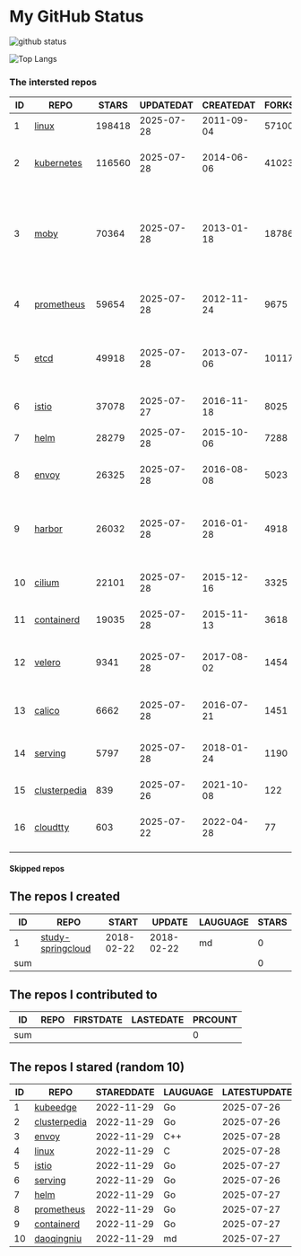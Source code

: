 # My GitHub Status

<img src="https://github-readme-stats-1.yihong0618.vercel.app/api?username=daoqingniu&show_icons=true&&&hide_title=true&count_private=true" alt="github status" />

![Top Langs](https://github-readme-stats-1.yihong0618.vercel.app/api/top-langs/?username=daoqingniu&layout=compact)

<!--START_SECTION:github_repos-->
### The intersted repos
| ID |                              REPO                               | STARS  | UPDATEDAT  | CREATEDAT  | FORKSCOUNT |                                                DESCRIPTIONS                                                |
|----|-----------------------------------------------------------------|--------|------------|------------|------------|------------------------------------------------------------------------------------------------------------|
|  1 | [linux](https://github.com/torvalds/linux)                      | 198418 | 2025-07-28 | 2011-09-04 |      57100 | Linux kernel source tree                                                                                   |
|  2 | [kubernetes](https://github.com/kubernetes/kubernetes)          | 116560 | 2025-07-28 | 2014-06-06 |      41023 | Production-Grade Container Scheduling and Management                                                       |
|  3 | [moby](https://github.com/moby/moby)                            |  70364 | 2025-07-28 | 2013-01-18 |      18786 | The Moby Project - a collaborative project for the container ecosystem to assemble container-based systems |
|  4 | [prometheus](https://github.com/prometheus/prometheus)          |  59654 | 2025-07-28 | 2012-11-24 |       9675 | The Prometheus monitoring system and time series database.                                                 |
|  5 | [etcd](https://github.com/etcd-io/etcd)                         |  49918 | 2025-07-28 | 2013-07-06 |      10117 | Distributed reliable key-value store for the most critical data of a distributed system                    |
|  6 | [istio](https://github.com/istio/istio)                         |  37078 | 2025-07-27 | 2016-11-18 |       8025 | Connect, secure, control, and observe services.                                                            |
|  7 | [helm](https://github.com/helm/helm)                            |  28279 | 2025-07-28 | 2015-10-06 |       7288 | The Kubernetes Package Manager                                                                             |
|  8 | [envoy](https://github.com/envoyproxy/envoy)                    |  26325 | 2025-07-28 | 2016-08-08 |       5023 | Cloud-native high-performance edge/middle/service proxy                                                    |
|  9 | [harbor](https://github.com/goharbor/harbor)                    |  26032 | 2025-07-28 | 2016-01-28 |       4918 | An open source trusted cloud native registry project that stores, signs, and scans content.                |
| 10 | [cilium](https://github.com/cilium/cilium)                      |  22101 | 2025-07-28 | 2015-12-16 |       3325 | eBPF-based Networking, Security, and Observability                                                         |
| 11 | [containerd](https://github.com/containerd/containerd)          |  19035 | 2025-07-28 | 2015-11-13 |       3618 | An open and reliable container runtime                                                                     |
| 12 | [velero](https://github.com/vmware-tanzu/velero)                |   9341 | 2025-07-28 | 2017-08-02 |       1454 | Backup and migrate Kubernetes applications and their persistent volumes                                    |
| 13 | [calico](https://github.com/projectcalico/calico)               |   6662 | 2025-07-28 | 2016-07-21 |       1451 | Cloud native networking and network security                                                               |
| 14 | [serving](https://github.com/knative/serving)                   |   5797 | 2025-07-28 | 2018-01-24 |       1190 | Kubernetes-based, scale-to-zero, request-driven compute                                                    |
| 15 | [clusterpedia](https://github.com/clusterpedia-io/clusterpedia) |    839 | 2025-07-26 | 2021-10-08 |        122 | The Encyclopedia of Kubernetes clusters                                                                    |
| 16 | [cloudtty](https://github.com/cloudtty/cloudtty)                |    603 | 2025-07-22 | 2022-04-28 |         77 | A Friendly Kubernetes CloudShell (Web Terminal) !                                                          |



#### Skipped repos
<!--END_SECTION:github_repos-->

<!--START_SECTION:my_github-->
## The repos I created
| ID  |                                 REPO                                 |   START    |   UPDATE   | LAUGUAGE | STARS |
|-----|----------------------------------------------------------------------|------------|------------|----------|-------|
|   1 | [study-springcloud](https://github.com/daoqingniu/study-springcloud) | 2018-02-22 | 2018-02-22 | md       |     0 |
| sum |                                                                      |            |            |          |     0 |

## The repos I contributed to
| ID  | REPO | FIRSTDATE | LASTEDATE | PRCOUNT |
|-----|------|-----------|-----------|---------|
| sum |      |           |           |       0 |

## The repos I stared (random 10)
| ID |                              REPO                               | STAREDDATE | LAUGUAGE | LATESTUPDATE |
|----|-----------------------------------------------------------------|------------|----------|--------------|
|  1 | [kubeedge](https://github.com/kubeedge/kubeedge)                | 2022-11-29 | Go       | 2025-07-26   |
|  2 | [clusterpedia](https://github.com/clusterpedia-io/clusterpedia) | 2022-11-29 | Go       | 2025-07-26   |
|  3 | [envoy](https://github.com/envoyproxy/envoy)                    | 2022-11-29 | C++      | 2025-07-28   |
|  4 | [linux](https://github.com/torvalds/linux)                      | 2022-11-29 | C        | 2025-07-28   |
|  5 | [istio](https://github.com/istio/istio)                         | 2022-11-29 | Go       | 2025-07-27   |
|  6 | [serving](https://github.com/knative/serving)                   | 2022-11-29 | Go       | 2025-07-26   |
|  7 | [helm](https://github.com/helm/helm)                            | 2022-11-29 | Go       | 2025-07-27   |
|  8 | [prometheus](https://github.com/prometheus/prometheus)          | 2022-11-29 | Go       | 2025-07-27   |
|  9 | [containerd](https://github.com/containerd/containerd)          | 2022-11-29 | Go       | 2025-07-27   |
| 10 | [daoqingniu](https://github.com/daoqingniu/daoqingniu)          | 2022-11-29 | md       | 2025-07-27   |

<!--END_SECTION:my_github-->
